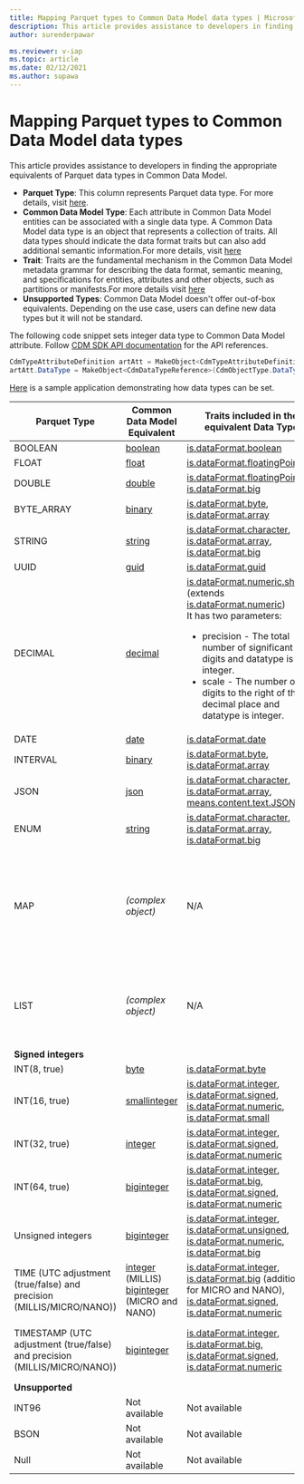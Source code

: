 ```yaml
---
title: Mapping Parquet types to Common Data Model data types | Microsoft Docs
description: This article provides assistance to developers in finding the appropriate equivalents of Parquet data types in Common Data Model.
author: surenderpawar

ms.reviewer: v-iap
ms.topic: article
ms.date: 02/12/2021
ms.author: supawa
---
```


# Mapping Parquet types to Common Data Model data types

This article provides assistance to developers in finding the appropriate equivalents of Parquet data types in Common Data Model.

- **Parquet Type**: This column represents Parquet data type. For more details, visit [here](https://github.com/apache/parquet-format/blob/master/LogicalTypes.md).
- **Common Data Model Type**: Each attribute in Common Data Model entities can be associated with a single data type. A Common Data Model data type is an object that represents a collection of traits. All data types should indicate the data format traits but can also add additional semantic information.For more details, visit [here](logical-definitions.md#the-datatype-object)
- **Trait**: Traits are the fundamental mechanism in the Common Data Model metadata grammar for describing the data format, semantic meaning, and specifications for entities, attributes and other objects, such as partitions or manifests.For more details visit [here](trait-concepts-and-use-cases.md)
- **Unsupported Types**: Common Data Model doesn't offer out-of-box equivalents. Depending on the use case, users can define new data types but it will not be standard.

The following code snippet sets integer data type to Common Data Model attribute. Follow [CDM SDK API documentation](../1.0om/api-reference/api-reference.md) for the API references.  

```csharp
CdmTypeAttributeDefinition artAtt = MakeObject<CdmTypeAttributeDefinition>(CdmObjectType.TypeAttributeDef, "count"); 
artAtt.DataType = MakeObject<CdmDataTypeReference>(CdmObjectType.DataTypeRef, "integer", true); 
```
[Here](../samples.md#customize-entities) is a sample application demonstrating how data types can be set.

Parquet Type | Common Data Model Equivalent | Traits included in the equivalent Data Type | Traits to add
-------|----|-------|-----
BOOLEAN | [boolean](list-of-datatypes.md#boolean) | [is.dataFormat.boolean](list-of-traits.md#isdataformatboolean) | N/A
FLOAT   | [float](list-of-datatypes.md#float) |  [is.dataFormat.floatingPoint](list-of-traits.md#isdataformatfloatingpoint)| N/A
DOUBLE  | [double](list-of-datatypes.md#double) |  [is.dataFormat.floatingPoint](list-of-traits.md#isdataformatfloatingpoint), <br>[is.dataFormat.big](list-of-traits.md#isdataformatbig)| N/A
BYTE_ARRAY | [binary](list-of-datatypes.md#binary) | [is.dataFormat.byte](list-of-traits.md#isdataformatbyte), <br>[is.dataFormat.array](list-of-traits.md#isdataformatarray)| N/A
STRING | [string](list-of-datatypes.md#string) | [is.dataFormat.character](list-of-traits.md#isdataformatcharacter), <br>[is.dataFormat.array](list-of-traits.md#isdataformatarray),<br>[is.dataFormat.big](list-of-traits.md#isdataformatbig)| N/A
UUID | [guid](list-of-datatypes.md#guid) | [is.dataFormat.guid](list-of-traits.md#isdataformatguid)| N/A
DECIMAL | [decimal](list-of-datatypes.md#decimal) | [is.dataFormat.numeric.shaped](list-of-traits.md#isdataformatnumericshaped) (extends [is.dataFormat.numeric](list-of-traits.md#isdataformatnumeric))<br>It has two parameters: <UL><LI>precision - The total number of significant digits and datatype is an integer.</LI><LI>scale - The number of digits to the right of the decimal place and datatype is integer. | N/A
DATE | [date](list-of-datatypes.md#date) | [is.dataFormat.date](list-of-traits.md#isdataformatdate)| N/A
INTERVAL | [binary](list-of-datatypes.md#binary) | [is.dataFormat.byte](list-of-traits.md#isdataformatbyte), <br>[is.dataFormat.array](list-of-traits.md#isdataformatarray)| N/A
JSON | [json](list-of-datatypes.md#json) | [is.dataFormat.character](list-of-traits.md#isdataformatcharacter), <br>[is.dataFormat.array](list-of-traits.md#isdataformatarray),<br>[means.content.text.JSON](list-of-traits.md#meanscontenttextjson)| N/A
ENUM | [string](list-of-datatypes.md#string) | [is.dataFormat.character](list-of-traits.md#isdataformatcharacter), <br>[is.dataFormat.array](list-of-traits.md#isdataformatarray), <br>[is.dataFormat.big](list-of-traits.md#isdataformatbig)| N/A
MAP | *(complex object)* | N/A | Structured Resolution Form: <br>[is.dataFormat.map](list-of-traits.md#isdataformatmap), <br>[is.dataFormat.maspKey](list-of-traits.md#isdataformatmapkey), <br>[is.dataFormat.mapValue](list-of-traits.md#isdataformatmapvalue) <br>Non-structured Resolution Form; <br>[indicates.expansionInfo.mapKey](list-of-traits.md#indicatesexpansioninfomapkey), <br>[indicates.expansionInfo.mapValue](list-of-traits.md#hasexpansioninfomapvalue) <br><br> For a detailed description and use cases refer to [this page](./projections/map-and-array-types.md#map-type).
LIST | *(complex object)* | N/A | Structured Resolution Form: <br>[is.dataFormat.list](list-of-traits.md#isdataformatlist) <br>Non-structured Resolution Form: <br>[has.expansionInfo.list](list-of-traits.md#hasexpansioninfolist) <br><br> For a detailed description and use cases refer to [this page](./projections/map-and-array-types.md#array-type).
**Signed integers** | |
INT(8, true) | [byte](list-of-datatypes.md#byte) | [is.dataFormat.byte](list-of-traits.md#isdataformatbyte)| N/A
INT(16, true) | [smallinteger](list-of-datatypes.md#smallinteger) | [is.dataFormat.integer](list-of-traits.md#isdataformatinteger), <br>[is.dataFormat.signed](list-of-traits.md#isdataformatsigned), <br>[is.dataFormat.numeric](list-of-traits.md#isdataformatnumeric), <br>[is.dataFormat.small](list-of-traits.md#isdataformatsmall)| N/A
INT(32, true) | [integer](list-of-datatypes.md#integer) | [is.dataFormat.integer](list-of-traits.md#isdataformatinteger), <br>[is.dataFormat.signed](list-of-traits.md#isdataformatsigned), <br>[is.dataFormat.numeric](list-of-traits.md#isdataformatnumeric)| N/A
INT(64, true) | [biginteger](list-of-datatypes.md#biginteger) | [is.dataFormat.integer](list-of-traits.md#isdataformatinteger), <br>[is.dataFormat.big](list-of-traits.md#isdataformatbig), <br>[is.dataFormat.signed](list-of-traits.md#isdataformatsigned), <br>[is.dataFormat.numeric](list-of-traits.md#isdataformatnumeric)| N/A
Unsigned integers | [biginteger](list-of-datatypes.md#biginteger) | [is.dataFormat.integer](list-of-traits.md#isdataformatinteger), <br>[is.dataFormat.unsigned](list-of-traits.md#isdataformatunsigned), <br>[is.dataFormat.numeric](list-of-traits.md#isdataformatnumeric), <br>[is.dataFormat.big](list-of-traits.md#isdataformatbig)| N/A
TIME (UTC adjustment (true/false) and precision (MILLIS/MICRO/NANO)) | [integer](list-of-datatypes.md#integer) (MILLIS) <br>[biginteger](list-of-datatypes.md#biginteger) (MICRO and NANO)  | [is.dataFormat.integer](list-of-traits.md#isdataformatinteger), <br>[is.dataFormat.big](list-of-traits.md#isdataformatbig) (additional for MICRO and NANO), <br>[is.dataFormat.signed](list-of-traits.md#isdataformatsigned), <br>[is.dataFormat.numeric](list-of-traits.md#isdataformatnumeric) | Only one of the listed traits below should be used: <br>[means.time.parquet.milli](list-of-traits.md#meanstimeparquetmilli), <br>[means.time.parquet.micro](list-of-traits.md#meanstimeparquetmicro), <br>[means.time.parquet.nano](list-of-traits.md#meanstimeparquetnano)
TIMESTAMP (UTC adjustment (true/false) and precision (MILLIS/MICRO/NANO)) | [biginteger](list-of-datatypes.md#biginteger) | [is.dataFormat.integer](list-of-traits.md#isdataformatinteger), <br>[is.dataFormat.big](list-of-traits.md#isdataformatbig), <br>[is.dataFormat.signed](list-of-traits.md#isdataformatsigned), <br>[is.dataFormat.numeric](list-of-traits.md#isdataformatnumeric) | Only one of the listed traits below should be used: <br>[means.timestamp.parquet.milli](list-of-traits.md#meanstimestampparquetmilli), <br>[means.timestamp.parquet.micro](list-of-traits.md#meanstimestampparquetmicro), <br>[means.timestamp.parquet.nano](list-of-traits.md#meanstimestampparquetnano)
**Unsupported** | |
INT96 | Not available | Not available | Not available 
BSON | Not available | Not available | Not available 
Null | Not available | Not available| Not available 

